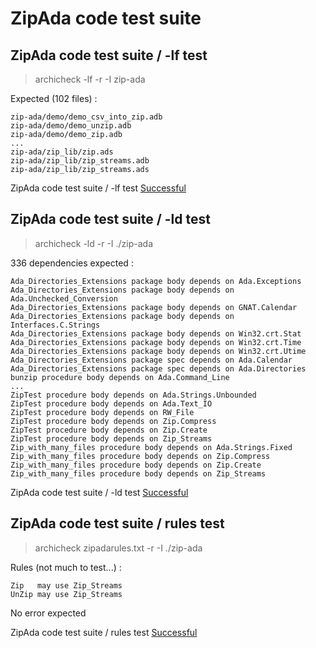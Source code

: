 
# ZipAda code test suite



##  ZipAda code test suite / -lf test

  > archicheck -lf -r -I zip-ada  

  Expected (102 files) :  

```  
zip-ada/demo/demo_csv_into_zip.adb
zip-ada/demo/demo_unzip.adb
zip-ada/demo/demo_zip.adb
...
zip-ada/zip_lib/zip.ads
zip-ada/zip_lib/zip_streams.adb
zip-ada/zip_lib/zip_streams.ads
```  


ZipAda code test suite / -lf test [Successful](tests_status.md#successful)

##  ZipAda code test suite / -ld test

  > archicheck -ld -r -I ./zip-ada  

  336 dependencies expected :  

```  
Ada_Directories_Extensions package body depends on Ada.Exceptions 
Ada_Directories_Extensions package body depends on Ada.Unchecked_Conversion 
Ada_Directories_Extensions package body depends on GNAT.Calendar 
Ada_Directories_Extensions package body depends on Interfaces.C.Strings 
Ada_Directories_Extensions package body depends on Win32.crt.Stat 
Ada_Directories_Extensions package body depends on Win32.crt.Time 
Ada_Directories_Extensions package body depends on Win32.crt.Utime 
Ada_Directories_Extensions package spec depends on Ada.Calendar 
Ada_Directories_Extensions package spec depends on Ada.Directories 
bunzip procedure body depends on Ada.Command_Line 
...
ZipTest procedure body depends on Ada.Strings.Unbounded 
ZipTest procedure body depends on Ada.Text_IO 
ZipTest procedure body depends on RW_File 
ZipTest procedure body depends on Zip.Compress 
ZipTest procedure body depends on Zip.Create 
ZipTest procedure body depends on Zip_Streams 
Zip_with_many_files procedure body depends on Ada.Strings.Fixed 
Zip_with_many_files procedure body depends on Zip.Compress 
Zip_with_many_files procedure body depends on Zip.Create 
Zip_with_many_files procedure body depends on Zip_Streams 
```  


ZipAda code test suite / -ld test [Successful](tests_status.md#successful)

##  ZipAda code test suite / rules test

  > archicheck zipadarules.txt -r -I ./zip-ada  

  Rules (not much to test...) :  

```  
Zip   may use Zip_Streams
UnZip may use Zip_Streams
```  

  No error expected  


ZipAda code test suite / rules test [Successful](tests_status.md#successful)
